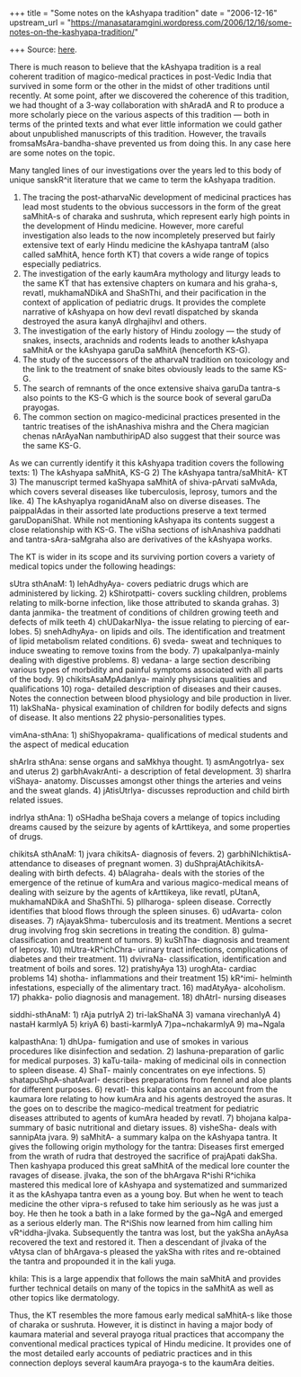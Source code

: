 +++
title = "Some notes on the kAshyapa tradition"
date = "2006-12-16"
upstream_url = "https://manasataramgini.wordpress.com/2006/12/16/some-notes-on-the-kashyapa-tradition/"

+++
Source: [here](https://manasataramgini.wordpress.com/2006/12/16/some-notes-on-the-kashyapa-tradition/).

There is much reason to believe that the kAshyapa tradition is a real
coherent tradition of magico-medical practices in post-Vedic India that
survived in some form or the other in the midst of other traditions
until recently. At some point, after we discovered the coherence of this
tradition, we had thought of a 3-way collaboration with shAradA and R to
produce a more scholarly piece on the various aspects of this tradition
— both in terms of the printed texts and what ever little information we
could gather about unpublished manuscripts of this tradition. However,
the travails fromsaMsAra-bandha-shave prevented us from doing this. In
any case here are some notes on the topic.

Many tangled lines of our investigations over the years led to this body
of unique sanskR^it literature that we came to term the kAshyapa
tradition.  
1) The tracing the post-atharvaNic development of medicinal practices
has lead most students to the obvious successors in the form of the
great saMhitA-s of charaka and sushruta, which represent early high
points in the development of Hindu medicine. However, more careful
investigation also leads to the now incompletely preserved but fairly
extensive text of early Hindu medicine the kAshyapa tantraM (also called
saMhitA, hence forth KT) that covers a wide range of topics especially
pediatrics.  
2) The investigation of the early kaumAra mythology and liturgy leads to
the same KT that has extensive chapters on kumara and his graha-s,
revatI, mukhamaNDikA and ShaShThi, and their pacification in the context
of application of pediatric drugs. It provides the complete narrative of
kAshyapa on how devI revatI dispatched by skanda destroyed the asura
kanyA dIrghajihvI and others.  
3) The investigation of the early history of Hindu zoology — the study
of snakes, insects, arachnids and rodents leads to another kAshyapa
saMhitA or the kAshyapa garuDa saMhitA (henceforth KS-G).  
4) The study of the successors of the atharvaN tradition on toxicology
and the link to the treatment of snake bites obviously leads to the same
KS-G.  
5) The search of remnants of the once extensive shaiva garuDa tantra-s
also points to the KS-G which is the source book of several garuDa
prayogas.  
6) The common section on magico-medicinal practices presented in the
tantric treatises of the ishAnashiva mishra and the Chera magician
chenas nArAyaNan nambuthiripAD also suggest that their source was the
same KS-G.

As we can currently identify it this kAshyapa tradition covers the
following texts: 1) The kAshyapa saMhitA, KS-G 2) The kAshyapa
tantra/saMhitA- KT 3) The manuscript termed kaShyapa saMhitA of
shiva-pArvati saMvAda, which covers several diseases like tuberculosis,
leprosy, tumors and the like. 4) The kAshyapIya roganidAnaM also on
diverse diseases. The paippalAdas in their assorted late productions
preserve a text termed garuDopaniShat. While not mentioning kAshyapa its
contents suggest a close relationship with KS-G. The viSha sections of
ishAnashiva paddhati and tantra-sAra-saMgraha also are derivatives of
the kAshyapa works.

The KT is wider in its scope and its surviving portion covers a variety
of medical topics under the following headings:

sUtra sthAnaM: 1) lehAdhyAya- covers pediatric drugs which are
administered by licking. 2) kShirotpatti- covers suckling children,
problems relating to milk-borne infection, like those attributed to
skanda grahas. 3) danta janmika- the treatment of conditions of children
growing teeth and defects of milk teeth 4) chUDakarNIya- the issue
relating to piercing of ear-lobes. 5) snehAdhyAya- on lipids and oils.
The identification and treatment of lipid metabolism related conditions.
6) sveda- sweat and techniques to induce sweating to remove toxins from
the body. 7) upakalpanIya-mainly dealing with digestive problems. 8)
vedana- a large section describing various types of morbidity and
painful symptoms associated with all parts of the body. 9)
chikitsAsaMpAdanIya- mainly physicians qualities and qualifications 10)
roga- detailed description of diseases and their causes. Notes the
connection between blood physiology and bile production in liver. 11)
lakShaNa- physical examination of children for bodily defects and signs
of disease. It also mentions 22 physio-personalities types.

vimAna-sthAna: 1) shiShyopakrama- qualifications of medical students and
the aspect of medical education

shArIra sthAna: sense organs and saMkhya thought. 1) asmAngotrIya- sex
and uterus 2) garbhAvakrAnti- a description of fetal development. 3)
sharIra viShaya- anatomy. Discusses amongst other things the arteries
and veins and the sweat glands. 4) jAtisUtrIya- discusses reproduction
and child birth related issues.

indrIya sthAna: 1) oSHadha beShaja covers a melange of topics including
dreams caused by the seizure by agents of kArttikeya, and some
properties of drugs.

chikitsA sthAnaM: 1) jvara chikitsA- diagnosis of fevers. 2)
garbhiNIchiktisA- attendance to diseases of pregnant women. 3)
duShprajAtAchikitsA- dealing with birth defects. 4) bAlagraha- deals
with the stories of the emergence of the retinue of kumAra and various
magico-medical means of dealing with seizure by the agents of
kArttikeya, like revatI, pUtanA, mukhamaNDikA and ShaShThi. 5)
plIharoga- spleen disease. Correctly identifies that blood flows through
the spleen sinuses. 6) udAvarta- colon diseases. 7) rAjayakShma-
tuberculosis and its treatment. Mentions a secret drug involving frog
skin secretions in treating the condition. 8) gulma- classification and
treatment of tumors. 9) kuShTha- diagnosis and treament of leprosy. 10)
mUtra-kR^ichChra- urinary tract infections, complications of diabetes
and their treatment. 11) dvivraNa- classification, identification and
treatment of boils and sores. 12) pratishyAya 13) uroghAta- cardiac
problems 14) shotha- inflammations and their treatment 15) kR^imi-
helminth infestations, especially of the alimentary tract. 16)
madAtyAya- alcoholism. 17) phakka- polio diagnosis and management. 18)
dhAtrI- nursing diseases

siddhi-sthAnaM: 1) rAja putrIyA 2) tri-lakShaNA 3) vamana virechanIyA 4)
nastaH karmIyA 5) kriyA 6) basti-karmIyA 7)pa\~nchakarmIyA 9) ma\~Ngala

kalpasthAna: 1) dhUpa- fumigation and use of smokes in various
procedures like disinfection and sedation. 2) lashuna-preparation of
garlic for medical purposes. 3) kaTu-taila- making of medicinal oils in
connection to spleen disease. 4) ShaT- mainly concentrates on eye
infections. 5) shatapuShpA-shatAvarI- describes preparations from fennel
and aloe plants for different purposes. 6) revatI- this kalpa contains
an account from the kaumara lore relating to how kumAra and his agents
destroyed the asuras. It the goes on to describe the magico-medical
treatment for pediatric diseases attributed to agents of kumAra headed
by revatI. 7) bhojana kalpa- summary of basic nutritional and dietary
issues. 8) visheSha- deals with sannipAta jvara. 9) saMhitA- a summary
kalpa on the kAshyapa tantra. It gives the following origin mythology
for the tantra: Diseases first emerged from the wrath of rudra that
destroyed the sacrifice of prajApati dakSha. Then kashyapa produced this
great saMhitA of the medical lore counter the ravages of disease.
jIvaka, the son of the bhArgava R^ishi R^ichika mastered this medical
lore of kAshyapa and systematized and summarized it as the kAshyapa
tantra even as a young boy. But when he went to teach medicine the other
vipra-s refused to take him seriously as he was just a boy. He then he
took a bath in a lake formed by the ga\~NgA and emerged as a serious
elderly man. The R^iShis now learned from him calling him
vR^iddha-jIvaka. Subsequently the tantra was lost, but the yakSha
anAyAsa recovered the text and restored it. Then a descendant of jIvaka
of the vAtysa clan of bhArgava-s pleased the yakSha with rites and
re-obtained the tantra and propounded it in the kali yuga.

khila: This is a large appendix that follows the main saMhitA and
provides further technical details on many of the topics in the saMhitA
as well as other topics like dermatology.

Thus, the KT resembles the more famous early medical saMhitA-s like
those of charaka or sushruta. However, it is distinct in having a major
body of kaumara material and several prayoga ritual practices that
accompany the conventional medical practices typical of Hindu medicine.
It provides one of the most detailed early accounts of pediatric
practices and in this connection deploys several kaumAra prayoga-s to
the kaumAra deities.

